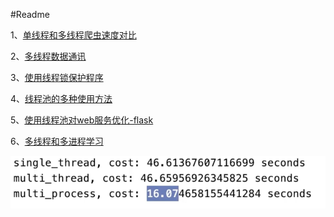 #Readme

1、[单线程和多线程爬虫速度对比](./study/01.multi_thread_craw.py)

2、[多线程数据通讯](./study/02.producer_consumer.py)

3、[使用线程锁保护程序](./study/03.lock_concurrent.py)

4、[线程池的多种使用方法](./study/04.thread_pool.py)

5、[使用线程池对web服务优化-flask](./study/05.Flask_thread_pool.py)

6、[多线程和多进程学习](./study/06.thread_process_cpu_bound.py)

![单线程多线程多进程运行](./Logs/单线程多线程多进程运行.png)
